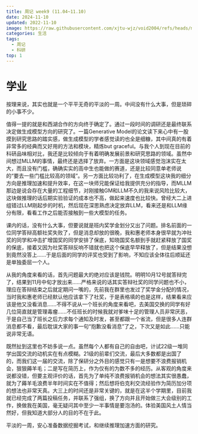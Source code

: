 ```yaml
---
title: 周记 week9 (11.04~11.10)
date: 2024-11-10
updated: 2022-11-10
image: https://raw.githubusercontent.com/xjtu-wjz/void2004/refs/heads/main/pics_for_post/_2024-11-12%20111111.webp
categories: 生活
tags:
  - 周记
  - 科研
top: 1
---
```


# 学业
按理来说，其实也就是一个平平无奇的平淡的一周。中间没有什么大事，但是琐碎的小事不少。

值得一提的就是和西湖合作的方向终于确定了。通过一段时间的调研还是最终联系决定做生成模型方向的研究了。一篇Generative Model的论文读下来心中有一股摸到研究思路的踏实感，做生成模型的学者感觉读的也全是细糠，其中间真的有着非常多的经典而又好用的方法和模块，精炼but graceful。与我个人到现在目前的科研品味相对比，我还是比较倾向于有着明确发展前景和研究思路的领域。虽然中间想过MLLM的事情，最终还是选择了放弃。一方面是这块领域感觉泡沫实在太大，而且没有门槛，确确实实的高中生也能做的赛道，还是比较同意单老师说的“要去一些门槛比较高的领域”。另一方面比较功利了，在生成模型这块我的细分方向是推理加速和提升效率，在这一块师兄能保证给我提供充分的指导，而MLLM那边是说会存在大量的工程细节，对刚接触GM和LLM不久的我来说风险比较大，这块做推理的话后期实验验证的成本也不高，做起来速度也比较快。曾经大二上进组错过LLM刚起步的时机，然后现在深思熟虑决定放弃LLM，看来还是和LLM缘分有限，看看工作之后能否接触到一些大模型的任务。

课内的话，没有什么大事，但要说就是班内奖学金划分又出了问题。排名前面的一位同学答辩高额社奖失败了，但是消息却放的很晚，我和惠老师本身很早就为冲社奖的同学和冲击扩增国奖的同学安排了保底，知晓国奖名额到手就赶紧释放了国奖的保底，接着又因为社奖答辩反响不错就也把这个保底早早释放了，但是结果没想到竟然没答上......于是后面的同学的评奖也受到了影响，不知应该全体往后顺延还是单独委屈一个人。

从我的角度来看的话，首先问题最大的绝对应该是钱院。明明10月12号就答辩完了，结果到11月中旬才放出来......严格来说的话其实答辩社奖的同学问题也不小，理应在答辩结束之后就定期问一嘴的，先前我在群里也发过了奖学金分配的情况，当时我和惠老师已经默认他应该拿下了社奖，于是表格填的也是这样，结果看来应该是他又没看消息......不得不说从一个班长的角度来看吧，去美国交换的同学有好几位简直就是管理毒瘤......不任班长的时候我就对爹味十足的管理人员非常厌恶，于是自己当了班长之后力求每个通知及时发，甚至都跟一个省流，但是很多人连群消息都不看，最后耽误大家的事一句“抱歉没看消息”了之，下次又是如此......只能说非常无语。

既然扯到这里也不妨多说一点。虽然每个人都有自己的自由吧，计试22级一堆同学出国交流的动机实在有点模糊。21级的前辈们交流，最后大多数都是出国了的，而我们这一届的交流，除了保研分之外目的感觉只有一是想要不浪费报销机会，狠狠薅羊毛；二是写在简历上，作为仅有的为数不多的经历。从客观的角度来说都没错，但要主观评价的话，首先为了单纯不浪费报销机会的想法其实很愚蠢，就为了薅羊毛浪费半年时间实在不值得；然后想将伯克利交流经验作为简历加分项的想法也非常天真。大三上的时间还是非常关键的，就是在这半个学期里，目前我就已经完成了两篇投稿任务，并联系了强组，换了方向并且开始做三大会级别的工作，换做我在美国，毫无疑问其中至少一半事情是要泡汤的。体验美国风土人情当然好，但我知道大部分人的目的不在于此。

平淡的一周，安心准备数据挖掘考试，和继续推理加速方面的研究。




